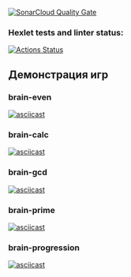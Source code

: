 [![SonarCloud Quality Gate](https://sonarcloud.io/api/project_badges/quality_gate?project=Pentrick-star_frontend-project-44)](https://sonarcloud.io/summary/new_code?id=Pentrick-star_frontend-project-44)

### Hexlet tests and linter status:
[![Actions Status](https://github.com/Pentrick-star/frontend-project-44/actions/workflows/hexlet-check.yml/badge.svg)](https://github.com/Pentrick-star/frontend-project-44/actions)
## Демонстрация игр

### brain-even
[![asciicast](https://asciinema.org/a/KKetSK6wrNSDEuShLlfxezN0F.svg)](https://asciinema.org/a/KKetSK6wrNSDEuShLlfxezN0F)

### brain-calc
[![asciicast](https://asciinema.org/a/KIgeSilgSe9hkzPp8VR0pk3Lf.svg)](https://asciinema.org/a/KIgeSilgSe9hkzPp8VR0pk3Lf)

### brain-gcd
[![asciicast](https://asciinema.org/a/ZAO4nk9LrV2Qo8F4bIgcco0E7.svg)](https://asciinema.org/a/ZAO4nk9LrV2Qo8F4bIgcco0E7)

### brain-prime
[![asciicast](https://asciinema.org/a/hNCRnW7oMYGKRZkyH6Cn31b1q.svg)](https://asciinema.org/a/hNCRnW7oMYGKRZkyH6Cn31b1q)

### brain-progression
[![asciicast](https://asciinema.org/a/WDLJXpZDH1pxx22E41hRk4eDy.svg)](https://asciinema.org/a/WDLJXpZDH1pxx22E41hRk4eDy)

